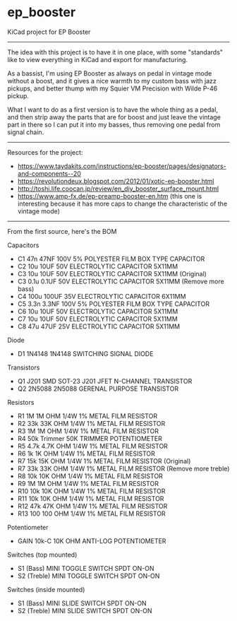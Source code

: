 # ep_booster

KiCad project for EP Booster

---

The idea with this project is to have it in one place, with some "standards" like to view everything
in KiCad and export for manufacturing.

As a bassist, I'm using EP Booster as always on pedal in vintage mode without a boost, and it gives
a nice warmth to my custom bass with jazz pickups, and better thump with my Squier VM Precision with
Wilde P-46 pickup.

What I want to do as a first version is to have the whole thing as a pedal, and then strip away the
parts that are for boost and just leave the vintage part in there so I can put it into my basses,
thus removing one pedal from signal chain.

---

Resources for the project:

- https://www.taydakits.com/instructions/ep-booster/pages/designators-and-components--20
- https://revolutiondeux.blogspot.com/2012/01/xotic-ep-booster.html
- http://toshi.life.coocan.jp/review/en_diy_booster_surface_mount.html
- https://www.amp-fx.de/ep-preamp-booster-en.htm (this one is interesting because it has more caps to change the
  characteristic of the vintage mode)

---

From the first source, here's the BOM

Capacitors

- C1 47n 47NF 100V 5% POLYESTER FILM BOX TYPE CAPACITOR
- C2 10u 10UF 50V ELECTROLYTIC CAPACITOR 5X11MM
- C3 10u 10UF 50V ELECTROLYTIC CAPACITOR 5X11MM (Original)
- C3 0.1u 0.1UF 50V ELECTROLYTIC CAPACITOR 5X11MM  (Remove more bass)
- C4 100u 100UF 35V ELECTROLYTIC CAPACITOR 6X11MM
- C5 3.3n 3.3NF 100V 5% POLYESTER FILM BOX TYPE CAPACITOR
- C6 10u 10UF 50V ELECTROLYTIC CAPACITOR 5X11MM
- C7 10u 10UF 50V ELECTROLYTIC CAPACITOR 5X11MM
- C8 47u 47UF 25V ELECTROLYTIC CAPACITOR 5X11MM

Diode

- D1 1N4148 1N4148 SWITCHING SIGNAL DIODE

Transistors

- Q1 J201 SMD SOT-23 J201 JFET N-CHANNEL TRANSISTOR
- Q2 2N5088 2N5088 GERENAL PURPOSE TRANSISTOR

Resistors

- R1 1M 1M OHM 1/4W 1% METAL FILM RESISTOR
- R2 33k 33K OHM 1/4W 1% METAL FILM RESISTOR
- R3 1M 1M OHM 1/4W 1% METAL FILM RESISTOR
- R4 50k Trimmer 50K TRIMMER POTENTIOMETER
- R5 4.7k 4.7K OHM 1/4W 1% METAL FILM RESISTOR
- R6 1k 1K OHM 1/4W 1% METAL FILM RESISTOR
- R7 15k 15K OHM 1/4W 1% METAL FILM RESISTOR  (Original)
- R7 33k 33K OHM 1/4W 1% METAL FILM RESISTOR  (Remove more treble)
- R8 10k 10K OHM 1/4W 1% METAL FILM RESISTOR
- R9 1M 1M OHM 1/4W 1% METAL FILM RESISTOR
- R10 10k 10K OHM 1/4W 1% METAL FILM RESISTOR
- R11 10k 10K OHM 1/4W 1% METAL FILM RESISTOR
- R12 47k 47K OHM 1/4W 1% METAL FILM RESISTOR
- R13 100 100 OHM 1/4W 1% METAL FILM RESISTOR

Potentiometer

- GAIN 10k-C 10K OHM ANTI-LOG POTENTIOMETER

Switches (top mounted)

- S1 (Bass)       MINI TOGGLE SWITCH SPDT ON-ON
- S2 (Treble)     MINI TOGGLE SWITCH SPDT ON-ON

Switches (inside mounted)

- S1 (Bass)       MINI SLIDE SWITCH SPDT ON-ON
- S2 (Treble)     MINI SLIDE SWITCH SPDT ON-ON